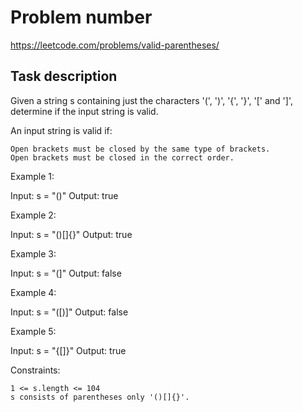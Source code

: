 # Problem number
https://leetcode.com/problems/valid-parentheses/

## Task description

Given a string s containing just the characters '(', ')', '{', '}', '[' and ']', determine if the input string is valid.

An input string is valid if:

    Open brackets must be closed by the same type of brackets.
    Open brackets must be closed in the correct order.

 

Example 1:

Input: s = "()"
Output: true

Example 2:

Input: s = "()[]{}"
Output: true

Example 3:

Input: s = "(]"
Output: false

Example 4:

Input: s = "([)]"
Output: false

Example 5:

Input: s = "{[]}"
Output: true

 

Constraints:

    1 <= s.length <= 104
    s consists of parentheses only '()[]{}'.

